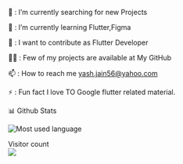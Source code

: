 🔭 : I’m currently searching for new Projects

🌱 : I’m currently learning Flutter,Figma

👯 : I want to contribute as Flutter Developer

👨‍💻 : Few of my projects are available at My GitHub

📫 : How to reach me  yash.jain56@yahoo.com

⚡ : Fun fact I love TO Google flutter related material.

📊 Github Stats 

![Most used language](https://github-readme-stats.vercel.app/api?username=gityash56)
 
<p > 
  Visitor count<br>
  <img src="https://profile-counter.glitch.me/gityash56/count.svg" />
</p>


<!---
gityash56/gityash56 is a ✨ special ✨ repository because its `README.md` (this file) appears on your GitHub profile.
You can click the Preview link to take a look at your changes.
--->
